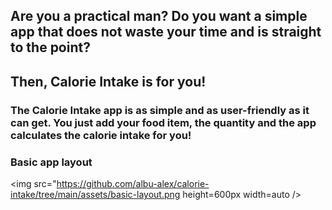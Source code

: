## Are you a practical man? Do you want a simple app that does not waste your time and is straight to the point?

## Then, Calorie Intake is for you!

### The Calorie Intake app is as simple and as user-friendly as it can get. You just add your food item, the quantity and the app calculates the calorie intake for you!

### Basic app layout
<img src="https://github.com/albu-alex/calorie-intake/tree/main/assets/basic-layout.png height=600px width=auto />